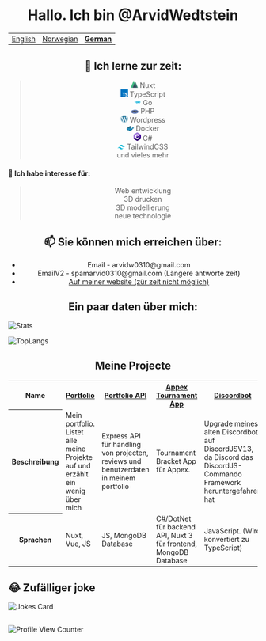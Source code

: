 
<h1 align="center">Hallo. Ich bin @ArvidWedtstein</h1>

<table align="center">
  <tr>
    <td><a href="README.md">English</a></td>
    <td><a href="README_no.md">Norwegian</a></td>
    <td><b><u><a href="README_de.md">German</a></b></u></td>
  </tr>
</table>

<h2 align="center">🌱 Ich lerne zur zeit:</h2>
<blockquote align="center">
  <img width="15"src="icons/nuxt.png" /> Nuxt<br>
  <img width="15"src="icons/typescript.png" /> TypeScript<br>
  <img width="15"src="icons/go.png" /> Go<br>
  <img width="15"src="icons/php.png" /> PHP<br>
  <img width="15"src="icons/wordpress.png" /> Wordpress<br>
  <img width="15"src="icons/docker.png" /> Docker<br>
  <img width="15"src="icons/csharp.png" /> C#<br>
  <img width="15"src="icons/tailwind.png" /> TailwindCSS<br>
  und vieles mehr
</blockquote>


#### 👀 Ich habe interesse für:
<blockquote align="center">
  Web entwicklung<br>
  3D drucken<br>
  3D modellierung<br>
  neue technologie<br>
</blockquote>


<h2 align="center">📫 Sie können mich erreichen über: </h6>
<ul align="center">
  <li align="center">Email - arvidw0310@gmail.com</li>
  <li align="center">EmailV2 - spamarvid0310@gmail.com (Längere antworte zeit)</li>
  <li align="center"><a href="https://nuxtarvidw.netlify.app">Auf meiner website (zür zeit nicht möglich)</a></li>
</ul>



<h2 align="center">Ein paar daten über mich:</h2>

![Stats](https://github-readme-stats.vercel.app/api?username=ArvidWedtstein&show_icons=true&count_private=true&bg_color=30,dd3e54,ff5e62,ff9966&title_color=fff&text_color=fff)

![TopLangs](https://github-readme-stats.vercel.app/api/top-langs/?username=arvidwedtstein&theme=github_dark&langs_count=10&locale=de&hide_border=false&layout=compact&custom_title=Meine%20Meist%20Gebrauchten%20Sprachen&bg_color=30,dd3e54,ff5e62,ff9966&title_color=fff&text_color=fff&border_color=fff)


<h2 align="center">Meine Projecte</h2>

<table align="center">
  <tr>
    <th>Name</th>
    <th><a href="https://github.com/ArvidWedtstein/Nuxt-Website">Portfolio</a></th>
    <th><a href="https://github.com/ArvidWedtstein/Website-API">Portfolio API</a></th>
    <th><a href="https://github.com/appex/appex-tournaments">Appex Tournament App</a></th>
    <th><a href="https://github.com/ArvidWedtstein/DiscordbotV13">Discordbot</a></th>
    <th><a href="https://github.com/ArvidWedtstein/Devco">Wordpress Template</a></th>
  </tr>
  <tr>
    <th>Beschreibung</th>
    <td>Mein portfolio. Listet alle meine Projekte auf und erzählt ein wenig über mich</td>
    <td>Express API für handling von projecten, reviews und benutzerdaten in meinem portfolio</td>
    <td>Tournament Bracket App für Appex.</td>
    <td>Upgrade meines alten Discordbot auf DiscordJSV13, da Discord das DiscordJS-Commando Framework heruntergefahren hat</td>
    <td>Wordpress template für ein Schul Project</td>
  </tr>
  <tr>
    <th>Sprachen</th>
    <td>Nuxt, Vue, JS</td>
    <td>JS, MongoDB Database</td>
    <td>C#/DotNet für backend API, Nuxt 3 für frontend, MongoDB Database</td>
    <td>JavaScript. (Wird konvertiert zu TypeScript)</td>
    <td>PHP</td>
  </tr>
</table>
<!-- <p align="center">
  <a href="https://github.com/ArvidWedtstein/Nuxt-Website">
    <img align="center" src="https://github-readme-stats.vercel.app/api/pin/?username=arvidwedtstein&repo=nuxt-website" />
  </a>
  <a href="https://github.com/ArvidWedtstein/Website-API">
    <img align="center" src="https://github-readme-stats.vercel.app/api/pin/?username=arvidwedtstein&repo=website-api" />
  </a>
  <a href="https://github.com/ArvidWedtstein/DiscordbotV13">
    <img align="center" src="https://github-readme-stats.vercel.app/api/pin/?username=arvidwedtstein&repo=discordbotv13" />
  </a>
</p> -->

## 😂 Zufälliger joke
![Jokes Card](https://readme-jokes.vercel.app/api)
##
![Profile View Counter](https://komarev.com/ghpvc/?username=arvidwedtstein)


